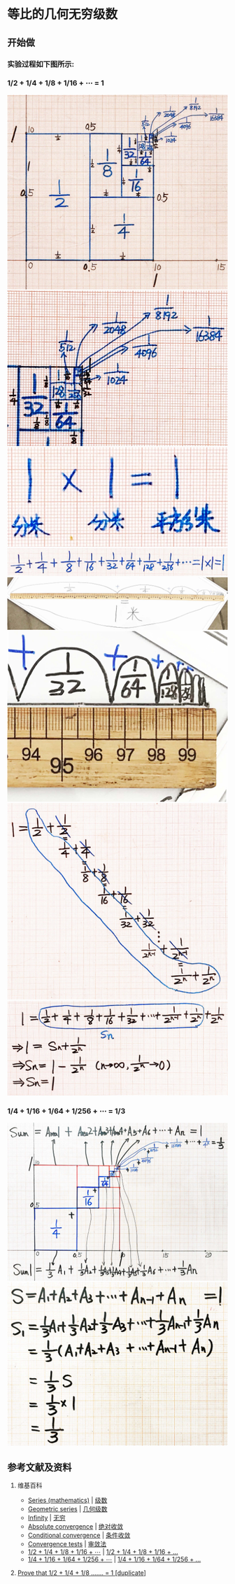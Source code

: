 # 等比的几何无穷级数

## 开始做

### 实验过程如下图所示:

### 1/2 + 1/4 + 1/8 + 1/16 + ⋯ = 1

![](/images/无穷级数/等比的几何无穷级数/1a1.jpg)
![](/images/无穷级数/等比的几何无穷级数/1a2.jpg)
![](/images/无穷级数/等比的几何无穷级数/1a3.jpg)
![](/images/无穷级数/等比的几何无穷级数/1a4.jpg)
![](/images/无穷级数/等比的几何无穷级数/1a5.jpg)
![](/images/无穷级数/等比的几何无穷级数/1a6.jpg)
![](/images/无穷级数/等比的几何无穷级数/1a7.jpg)
![](/images/无穷级数/等比的几何无穷级数/1a8.jpg)

### 1/4 + 1/16 + 1/64 + 1/256 + ⋯ = 1/3

![](/images/无穷级数/等比的几何无穷级数/2a1.jpg)
![](/images/无穷级数/等比的几何无穷级数/2a2.jpg)

## 参考文献及资料

1. 维基百科
	- [Series (mathematics)](https://en.wikipedia.org/wiki/Series_(mathematics)) | [级数](https://zh.wikipedia.org/wiki/级数) 
	- [Geometric series](https://en.wikipedia.org/wiki/Geometric_series) | [几何级数](https://zh.wikipedia.org/wiki/几何级数) 
	- [Infinity](https://en.wikipedia.org/wiki/Infinity) | [无穷](https://zh.wikipedia.org/wiki/无穷) 
	- [Absolute convergence](https://en.wikipedia.org/wiki/Absolute_convergence) | [绝对收敛](https://zh.wikipedia.org/wiki/绝对收敛) 
	- [Conditional convergence](https://en.wikipedia.org/wiki/Conditional_convergence) | [条件收敛](https://zh.wikipedia.org/wiki/条件收敛) 
	- [Convergence tests](https://en.wikipedia.org/wiki/Convergence_tests) | [审敛法](https://zh.wikipedia.org/wiki/审敛法) 
	- [1/2 + 1/4 + 1/8 + 1/16 + ⋯](https://en.wikipedia.org/wiki/1/2_%2B_1/4_%2B_1/8_%2B_1/16_%2B_%E2%8B%AF) | [1/2 + 1/4 + 1/8 + 1/16 + …](https://zh.wikipedia.org/wiki/1/2_%2B_1/4_%2B_1/8_%2B_1/16_%2B_%E2%80%A6) 
	- [1/4 + 1/16 + 1/64 + 1/256 + ⋯](https://en.wikipedia.org/wiki/1/4_%2B_1/16_%2B_1/64_%2B_1/256_%2B_⋯) | [1/4 + 1/16 + 1/64 + 1/256 + …](https://zh.wikipedia.org/wiki/1/4_%2B_1/16_%2B_1/64_%2B_1/256_%2B_…) 

2. [Prove that 1/2 + 1/4 + 1/8 ....... = 1 [duplicate]](https://math.stackexchange.com/questions/2777959/prove-that-1-2-1-4-1-8-1)
